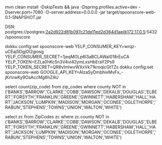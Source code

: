 mvn clean install -DskipTests && java -Dspring.profiles.active=dev -Dserver.port=7080 -D-server.address=0.0.0.0 -jar  target/spoonscore-web-0.1-SNAPSHOT.jar

 DSN: postgres://postgres:2a2d922d81b097c21de11ed2d364d1ae@172.17.0.5:5432/spoonscore
 
 dokku config:set spoonscore-web YELP_CONSUMER_KEY=wrqz-uCEaj5DgjOl2giosg YELP_CONSUMER_SECRET=1jeqMOLp6l3aBCLAWaI018rEuCA YELP_TOKEN=EZLa0hKc5n3V4vi42ymLxsHbEraY2Ps9 YELP_TOKEN_SECRET=QR8vlmIwvWXxVk71kroqicGtTZs
 dokku config:set spoonscore-web GOOGLE_API_KEY=AIzaSyDmbhivMvFx_-jKrlvwKy9OsAccMg6hZAU
 
 
 select count(zip_code) from zip_codes where county NOT in ('BANKS','BARROW','CLARKE','COBB','DAWSON','DEKALB','DOUGLAS','ELBERT','FORSYTH','FRANKLIN','GREENE','GWINNETT','HABERSHAM','HALL','HART','JACKSON','LUMPKIN','MADISON','MORGAN','OCONEE','OGLETHORPE','RABUN','STEPHENS','TOWNS','UNION','WALTON','WHITE')

 select zc from ZipCodes zc where zc.county NOT in ('BANKS','BARROW','CLARKE','COBB','DAWSON','DEKALB','DOUGLAS','ELBERT','FORSYTH','FRANKLIN','GREENE','GWINNETT','HABERSHAM','HALL','HART','JACKSON','LUMPKIN','MADISON','MORGAN','OCONEE','OGLETHORPE','RABUN','STEPHENS','TOWNS','UNION','WALTON','WHITE')
